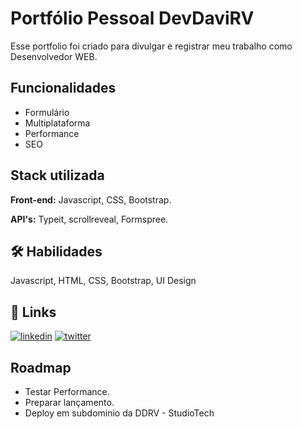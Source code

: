 
# Portfólio Pessoal DevDaviRV

Esse portfolio foi criado para divulgar e registrar meu trabalho como Desenvolvedor WEB.

## Funcionalidades

- Formulário
- Multiplataforma
- Performance
- SEO


## Stack utilizada

**Front-end:** Javascript, CSS, Bootstrap.

**API's:** Typeit, scrollreveal, Formspree.


## 🛠 Habilidades
Javascript, HTML, CSS, Bootstrap, UI Design


## 🔗 Links

[![linkedin](https://img.shields.io/badge/linkedin-0A66C2?style=for-the-badge&logo=linkedin&logoColor=white)](https://www.linkedin.com/)
[![twitter](https://img.shields.io/badge/twitter-1DA1F2?style=for-the-badge&logo=twitter&logoColor=white)](https://twitter.com/)


## Roadmap


- Testar Performance.
- Preparar lançamento.
- Deploy em subdominio da DDRV - StudioTech





